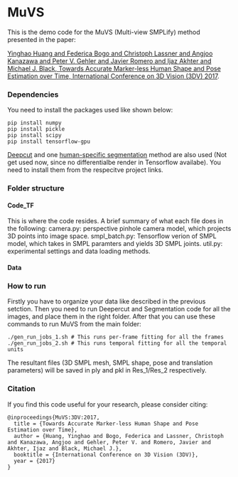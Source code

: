 # MuVS
This is the demo code for the MuVS (Multi-view SMPLify) method presented in the paper:

[Yinghao Huang and Federica Bogo and Christoph Lassner and Angjoo Kanazawa and Peter V. Gehler and Javier Romero and Ijaz Akhter and Michael J. Black, Towards Accurate Marker-less Human Shape and Pose Estimation over Time, International Conference on 3D Vision (3DV) 2017](https://ps.is.tuebingen.mpg.de/publications/muvs-3dv-2017).


### Dependencies

You need to install the packages used like shown below:
```
pip install numpy
pip install pickle
pip install scipy
pip install tensorflow-gpu
```

[Deepcut](https://github.com/eldar/deepcut-cnn) and one [human-specific segmentation](https://github.com/classner/up) method are also used (Not get used now, since no differentialbe render in Tensorflow availabe). You need to install them from the respecitve project links.

### Folder structure
#### Code_TF
This is where the code resides. A brief summary of what each file does in the following:
camera.py: perspective pinhole camera model, which projects 3D points into image space.
smpl_batch.py: Tensorflow verion of SMPL model, which takes in SMPL paramters and yields 3D SMPL joints.
util.py: experimental settings and data loading methods.

#### Data

### How to run

Firstly you have to organize your data like described in the previous setction. Then you need to run Deepercut and Segmentation code for all the images, and place them in the right folder. After that you can use these commands to run MuVS from the main folder:

```
./gen_run_jobs_1.sh # This runs per-frame fitting for all the frames
./gen_run_jobs_2.sh # This runs temporal fitting for all the temporal units
```

The resultant files (3D SMPL mesh, SMPL shape, pose and translation parameters) will be saved in ply and pkl in Res_1/Res_2 respectively.


### Citation
If you find this code useful for your research, please consider citing:
```
@inproceedings{MuVS:3DV:2017,
  title = {Towards Accurate Marker-less Human Shape and Pose Estimation over Time},
  author = {Huang, Yinghao and Bogo, Federica and Lassner, Christoph and Kanazawa, Angjoo and Gehler, Peter V. and Romero, Javier and Akhter, Ijaz and Black, Michael J.},
  booktitle = {International Conference on 3D Vision (3DV)},
  year = {2017}
}
```                                                                                                                                                                    
